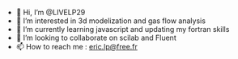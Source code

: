 - 👋 Hi, I’m @LIVELP29
- 👀 I’m interested in 3d modelization and gas flow analysis
- 🌱 I’m currently learning javascript and updating my fortran skills
- 💞️ I’m looking to collaborate on scilab and Fluent
- 📫 How to reach me : eric.lp@free.fr

<!---
LIVELP29/LIVELP29 is a ✨ special ✨ repository because its `README.md` (this file) appears on your GitHub profile.
You can click the Preview link to take a look at your changes.
--->
